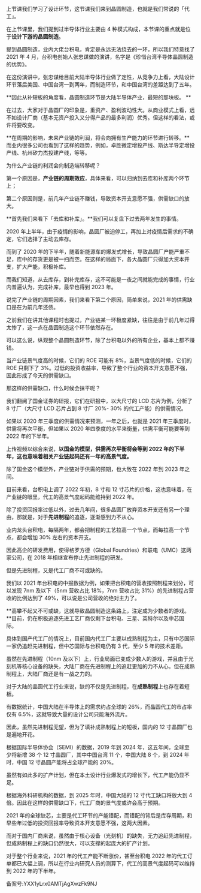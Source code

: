 上节课我们学习了设计环节，这节课我们来到晶圆制造，也就是我们常说的「代工」。 

在上节课里，我们提到过半导体行业主要由 4 种模式构成，本节课的重点就是位于**设计下游的晶圆制造**。

提到晶圆制造，业内大佬台积电，肯定是永远无法绕去的一环，所以我们特意找了 2021 年 4 月，台积电创始人张忠谋做的演讲，名字是《珍惜台湾半导体晶圆制造的优势》。 

在这份演讲中，张忠谋给目前大陆半导体行业做了定性，从竞争力上看，大陆设计环节落后美国、中国台湾一到两年，而制造环节，和中国台湾的差距达到了五年。

**因此从补短板的角度看，晶圆制造环节是大陆半导体产业，最短的那块板。 **

在过去，大家对于晶圆厂的印象是，重资产、盈利波动性大。从商业模式上看，远不如设计厂商（基本无资产投入又分得产品的最多利润）优秀。但这样的看法，或许将要改变。

**在周期的影响，未来产业链的利润，将会向拥有生产能力的环节进行转移。**而业内很多公司也看到了这样的趋势，例如，卓胜微定增投产线、斯达半导定增投产线、杭州矽力杰投建产线，等等。 

为什么产业链的利润会向制造端转移呢？ 

第一个原因是，**产业链的周期效应**，具体来看，可以归纳到去库和补库两个环节上；

第二个原因则是，前几年产业链不赚钱，导致资本开支意愿不强，供需缺口的放大。 

**首先我们来看下「去库和补库」。**我们可以复盘下过去两年发生的事情。

2020 年上半年，由于疫情的影响，晶圆厂被迫停工，再加上对疫情后需求的不确定，它们选择了主动去库存。

而到了 2020 年的下半年，随着新能源车的爆发式增长，导致晶圆厂产能严重不足，库中的存货更是被一扫而空。在这样的局面下，各大晶圆厂只得加大资本开支，扩大产能，积极补库。

而我们知道，从去库存，到补完库存，这不可能是一夜之间就能完成的事情，行业内普遍认为，完成补库，最早也得到 2023 年。 

说完了产业链的周期因素，我们来看下第二个原因，简单来说，2021 年的供需缺口是在为前几年还债。 

之前我们在讲其他课程时也提过，产业链某一环极度紧缺，往往是由于前几年过得太惨了，这一点在晶圆制造这个环节依然存在。

可以这么说，纵观整个晶圆制造环节，除了台积电以外的所有企业，基本上都不赚钱。

当产业链景气度高的时候，它们的 ROE 可能有 8\%，当景气度低的时候，它们的 ROE 只剩下了 3\%。过低的投资收益率，导致了整个行业的资本开支意愿不强，因此形成了今天的供需缺口。 

那这样的供需缺口，什么时候会抹平呢？

我们翻阅了国金证券的研报，它们在研报中，以大尺寸的 LCD 芯片为例，分析了 8 寸厂（大尺寸 LCD 芯片占到 8 寸厂 20\%- 30\% 的代工产能）的供需情况。

如果以 2020 年三季度的供需情况来预测，一年之后，也就是 2021 年三季度时，供需将再次平衡，但如果以 2020 年四季度的水平来衡量，供需平衡可能要等到 2022 年的下半年。 

上传视频以综合来说，**以国金的模型，供需再次平衡将会等到 2022 年的下半年，这也意味着相关产业链起码还有一年的高景气度。**

除了国金这个模型外，产业链对于供需的预期，也大致在 2022 年到 2023 年之间。

目前来看，台积电上调了 2022 年初，8 寸和 12 寸芯片的价格，这也意味着，在产业链的眼里，代工的高景气度起码能维持到 2022 年。 

除了投资回报率过低以外，过去几年间，很多晶圆厂放弃资本开支还有另一个理由，那就是，对于**先进制程**的追逐，逐渐感到力不从心。

业内龙头台积电，每隔两年，都会把制程的工艺拉高一个节点，而每拉高一个节点，都会增加 30\% 左右的资本开支。

因此高企的研发费用，使得格罗方德（Global Foundries）和联电（UMC）这两家公司，在 2018 年相继宣布停止先进制程的研发。 

但是先进制程，又是代工厂商不可或缺的。

我们以 2021 年台积电的中报数据为例，如果把台积电的营收按照制程来划分，可以发现 7nm 及以下（5nm 营收占比 18\%，7nm 营收占比 31\%）的先进制程占营收的比例达到了 49\%，可以说是公司营收的绝对主力了。

**高攀不起又不可或缺，这就导致晶圆制造这条路上，注定成为少数者的游戏。**目前，仍在积极追逐先进工艺厂商仅剩下台积电、三星、英特尔以及中芯国际。

具体到国产代工厂的情况上，目前国内代工厂主要以成熟制程为主，只有中芯国际一家仍追赶先进制程，但中芯国际与台积电仍有 3 代，至少 5 年的技术差距。 

虽然在先进制程（10nm 及以下）上，行业局面已变成少数人的游戏，并且由于光刻机等核心设备的缺失，大陆厂商在先进制程上的追赶更加的力不从心。但在成熟制程上，大陆厂商还是有一战之力的。 

对于大陆的晶圆代工行业来说，缺的不仅是先进制程，在**成熟制程**上也存在着短板。 

有数据统计，中国大陆在半导体上的需求约占全球的 26\%，而晶圆代工的市占率仅有 6.5\%，这就导致大量的设计公司只能海外流片。 

因此，虽然先进制程无望，但为了填补成熟制程上的短板，国内的 12 寸晶圆厂也是遍地开花。

根据国际半导体协会（SEMI）的数据，2019 年到 2024 年，这五年间，全球至少将新增 38 个 12 寸晶圆厂，其中中国台湾 11 个，中国大陆 8 个，到 2024 年时，中国 12 寸晶圆产能将占全球产能的 20\%。 

虽然有如此多的扩产计划，但在本土设计行业爆发式的增长下，代工产能仍显不足。 

根据海外科研机构的数据，到 2025 年时，中国大陆的 12 寸代工缺口将放大到 4 倍。因此在这样的供需缺口下，代工厂商的景气度或许会高于预期。 

2021 年的全球缺芯，主要是代工环节的产能错配，而错配的背后是库存周期，和早些年过低的投资回报率导致资本开支意愿不强，这两大因素。

而对于国内厂商来说，虽然由于核心设备（光刻机）的缺失，无力追赶先进制程，但成熟制程上的缺口仍然很大，可以支撑的起庞大的扩产计划。 

对于整个行业来说，2021 年的代工产能不断涨价，甚至台积电 2022 年的代工订单都已大幅上调，所以在行业内研究人员的测算下，代工的高景气度起码可以维持到 2022 年的下半年。

  

备案号:YXX1yLrx0AMTjAgXwzFk9NJ